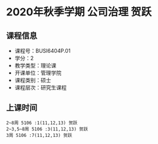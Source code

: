 # 2020年秋季学期 公司治理 贺跃






## 课程信息

- 课程号：BUSI6404P.01
- 学分：2
- 教学类型：理论课
- 开课单位：管理学院
- 课程类别：硕士
- 课程层次：研究生课程

## 上课时间

```
2~8周 5106 :1(11,12,13) 贺跃
2~3,5~8周 5106 :3(11,12,13) 贺跃
3周 5106 :7(11,12,13) 贺跃
```

